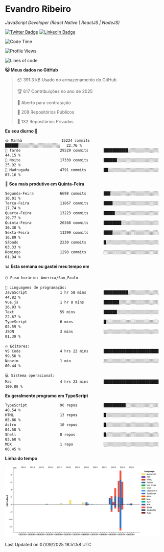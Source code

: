 # Evandro **Ribeiro**

*JavaScript Developer (React Native | ReactJS | NodeJS)*

[![Twitter Badge](https://img.shields.io/badge/-@ribeiroevandro-201B2D?style=flat-square&labelColor=201B2D&logo=twitter&logoColor=white&link=https://twitter.com/ribeiroevandro)](https://twitter.com/ribeiroevandro) 
[![Linkedin Badge](https://img.shields.io/badge/-Evandro%20Ribeiro-201B2D?style=flat-square&logo=Linkedin&logoColor=white&link=https://www.linkedin.com/in/ribeiroevandro)](https://www.linkedin.com/in/ribeiroevandro) 


<!--START_SECTION:waka-->
![Code Time](http://img.shields.io/badge/Code%20Time-4%2C636%20hrs%2048%20mins-blue)

![Profile Views](http://img.shields.io/badge/Visualizac%C3%B5es%20do%20perfil-3-blue)

![Lines of code](https://img.shields.io/badge/Desde%20o%20Hello%20World%20eu%20escrevi-34.4%20million%20linhas%20de%20c%C3%B3digo-blue)

**🐱 Meus dados no GitHub** 

> 📦 391.3 kB Usado no armazenamento do GitHub 
 > 
> 🏆 617 Contribuições no ano de 2025
 > 
> 💼 Aberto para contratação
 > 
> 📜 208 Repositórios Públicos 
 > 
> 🔑 132 Repositórios Privados 
 > 
**Eu sou diurno 🐤** 

```text
🌞 Manhã                  15224 commits       ██████░░░░░░░░░░░░░░░░░░░   22.76 % 
🌆 Tarde                  29529 commits       ███████████░░░░░░░░░░░░░░   44.15 % 
🌃 Noite                  17339 commits       ██████░░░░░░░░░░░░░░░░░░░   25.92 % 
🌙 Madrugada              4791 commits        ██░░░░░░░░░░░░░░░░░░░░░░░   07.16 % 
```
📅 **Sou mais produtivo em Quinta-Feira** 

```text
Segunda-Feira            6698 commits        ███░░░░░░░░░░░░░░░░░░░░░░   10.01 % 
Terça-Feira              11867 commits       ████░░░░░░░░░░░░░░░░░░░░░   17.74 % 
Quarta-Feira             13223 commits       █████░░░░░░░░░░░░░░░░░░░░   19.77 % 
Quinta-Feira             20268 commits       ████████░░░░░░░░░░░░░░░░░   30.30 % 
Sexta-Feira              11299 commits       ████░░░░░░░░░░░░░░░░░░░░░   16.89 % 
Sábado                   2230 commits        █░░░░░░░░░░░░░░░░░░░░░░░░   03.33 % 
Domingo                  1298 commits        ░░░░░░░░░░░░░░░░░░░░░░░░░   01.94 % 
```


📊 **Esta semana eu gastei meu tempo em** 

```text
🕑︎ Fuso horário: America/Sao_Paulo

💬 Linguagens de programação: 
JavaScript               1 hr 58 mins        ███████████░░░░░░░░░░░░░░   44.82 % 
Vue.js                   1 hr 8 mins         ███████░░░░░░░░░░░░░░░░░░   26.03 % 
Text                     59 mins             ██████░░░░░░░░░░░░░░░░░░░   22.67 % 
TypeScript               6 mins              █░░░░░░░░░░░░░░░░░░░░░░░░   02.59 % 
JSON                     3 mins              ░░░░░░░░░░░░░░░░░░░░░░░░░   01.39 % 

🔥 Editores: 
VS Code                  4 hrs 22 mins       █████████████████████████   99.56 % 
Neovim                   1 min               ░░░░░░░░░░░░░░░░░░░░░░░░░   00.44 % 

💻 Sistema operacional: 
Mac                      4 hrs 23 mins       █████████████████████████   100.00 % 
```

**Eu geralmente programo em TypeScript** 

```text
TypeScript               90 repos            ██████████░░░░░░░░░░░░░░░   40.54 % 
HTML                     13 repos            █░░░░░░░░░░░░░░░░░░░░░░░░   05.86 % 
Astro                    10 repos            █░░░░░░░░░░░░░░░░░░░░░░░░   04.50 % 
Shell                    8 repos             █░░░░░░░░░░░░░░░░░░░░░░░░   03.60 % 
MDX                      1 repo              ░░░░░░░░░░░░░░░░░░░░░░░░░   00.45 % 
```



**Linha do tempo**

![Lines of Code chart](https://raw.githubusercontent.com/ribeiroevandro/ribeiroevandro/main/assets/bar_graph.png)


 Last Updated on 07/09/2025 18:51:58 UTC
<!--END_SECTION:waka-->
